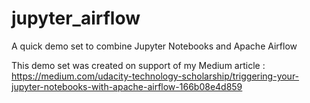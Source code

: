 # jupyter_airflow
A quick demo set to combine Jupyter Notebooks and Apache Airflow

This demo set was created on support of my Medium article :
https://medium.com/udacity-technology-scholarship/triggering-your-jupyter-notebooks-with-apache-airflow-166b08e4d859
